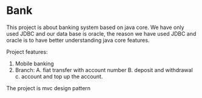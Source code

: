# Bank
This project is about banking system based on java core. We have only used JDBC and our data base is oracle, the reason we have used JDBC and oracle is to have better understanding java core features. 
 
Project features: 
1. Mobile banking 
2. Branch: 
A. fiat transfer with account number
B. deposit and withdrawal 
c. account and top up the account. 

The project is mvc design pattern
